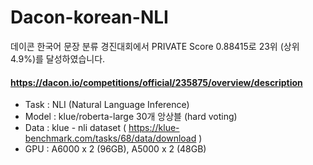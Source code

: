 # Dacon-korean-NLI

 데이콘 한국어 문장 분류 경진대회에서 PRIVATE Score 0.88415로 23위 (상위 4.9%)를 달성하였습니다.
#### https://dacon.io/competitions/official/235875/overview/description

* Task : NLI (Natural Language Inference)  
* Model : klue/roberta-large 30개 앙상블 (hard voting)
* Data : klue - nli dataset ( https://klue-benchmark.com/tasks/68/data/download )
* GPU : A6000 x 2 (96GB), A5000 x 2 (48GB)
